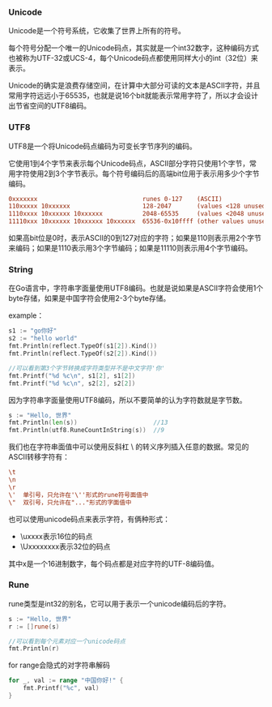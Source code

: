 ### Unicode

Unicode是一个符号系统，它收集了世界上所有的符号。

每个符号分配一个唯一的Unicode码点，其实就是一个int32数字，这种编码方式也被称为UTF-32或UCS-4，每个Unicode码点都使用同样大小的int（32位）来表示。

Unicode的确实是浪费存储空间，在计算中大部分可读的文本是ASCII字符，并且常用字符远远小于65535，也就是说16个bit就能表示常用字符了，所以才会设计出节省空间的UTF8编码。



### UTF8

UTF8是一个将Unicode码点编码为可变长字节序列的编码。

它使用1到4个字节来表示每个Unicode码点，ASCII部分字符只使用1个字节，常用字符使用2到3个字节表示。每个符号编码后的高端bit位用于表示用多少个字节编码。

```ini
0xxxxxxx                             runes 0-127    (ASCII)
110xxxxx 10xxxxxx                    128-2047       (values <128 unused)
1110xxxx 10xxxxxx 10xxxxxx           2048-65535     (values <2048 unused)
11110xxx 10xxxxxx 10xxxxxx 10xxxxxx  65536-0x10ffff (other values unused)
```

如果高bit位是0时，表示ASCII的0到127对应的字符；如果是110则表示用2个字节来编码；如果是1110表示用3个字节编码；如果是11110则表示用4个字节编码。



### String

在Go语言中，字符串字面量使用UTF8编码。也就是说如果是ASCII字符会使用1个byte存储，如果是中国字符会使用2-3个byte存储。

example：

```go
s1 := "go你好"
s2 := "hello world"
fmt.Println(reflect.TypeOf(s1[2]).Kind())
fmt.Println(reflect.TypeOf(s2[2]).Kind())

//可以看到第3个字节转换成字符类型并不是中文字符'你'
fmt.Printf("%d %c\n", s1[2], s1[2])
fmt.Printf("%d %c\n", s2[2], s2[2])
```



因为字符串字面量使用UTF8编码，所以不要简单的认为字符数就是字节数。

```go
s := "Hello, 世界"
fmt.Println(len(s))						//13
fmt.Println(utf8.RuneCountInString(s))	//9
```



我们也在字符串面值中可以使用反斜杠 \\ 的转义序列插入任意的数据。常见的ASCII转移字符有：

```ini
\t
\n
\r
\'	单引号，只允许在'\''形式的rune符号面值中
\"	双引号，只允许在"..."形式的字面值中
```

也可以使用unicode码点来表示字符，有俩种形式：

- \uxxxx表示16位的码点
- \Uxxxxxxxx表示32位的码点

其中x是一个16进制数字，每个码点都是对应字符的UTF-8编码值。



### Rune

rune类型是int32的别名，它可以用于表示一个unicode编码后的字符。

```go
s := "Hello, 世界"
r := []rune(s)			

//可以看到每个元素对应一个unicode码点
fmt.Println(r)				
```



for range会隐式的对字符串解码

```go
for _, val := range "中国你好!" {
    fmt.Printf("%c", val)
}
```
